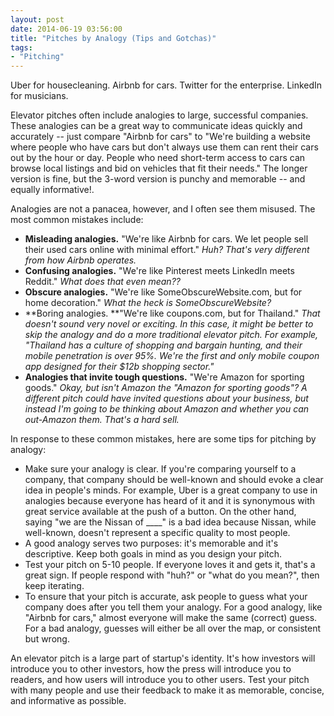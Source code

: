 ```yaml
---
layout: post
date: 2014-06-19 03:56:00
title: "Pitches by Analogy (Tips and Gotchas)"
tags:
- "Pitching"
---
```


Uber for housecleaning. Airbnb for cars. Twitter for the enterprise. LinkedIn for musicians.

Elevator pitches often include analogies to large, successful companies. These analogies can be a great way to communicate ideas quickly and accurately -- just compare "Airbnb for cars" to "We're building a website where people who have cars but don't always use them can rent their cars out by the hour or day. People who need short-term access to cars can browse local listings and bid on vehicles that fit their needs." The longer version is fine, but the 3-word version is punchy and memorable -- and equally informative!.  

Analogies are not a panacea, however, and I often see them misused. The most common mistakes include:

- **Misleading analogies.** "We're like Airbnb for cars. We let people sell their used cars online with minimal effort." _Huh? That's very different from how Airbnb operates._
- **Confusing analogies.** "We're like Pinterest meets LinkedIn meets Reddit." _What does that even mean??_
- **Obscure analogies.** "We're like SomeObscureWebsite.com, but for home decoration." _What the heck is SomeObscureWebsite?_
- **Boring analogies. **"We're like coupons.com, but for Thailand." _That doesn't sound very novel or exciting. In this case, it might be better to skip the analogy and do a more traditional elevator pitch. For example, "Thailand has a culture of shopping and bargain hunting, and their mobile penetration is over 95%. We're the first and only mobile coupon app designed for their $12b shopping sector."_
- **Analogies that invite tough questions.** "We're Amazon for sporting goods." _Okay, but isn't Amazon the "Amazon for sporting goods"? A different pitch could have invited questions about your business, but instead I'm going to be thinking about Amazon and whether you can out-Amazon them. That's a hard sell._

In response to these common mistakes, here are some tips for pitching by analogy:

- Make sure your analogy is clear. If you're comparing yourself to a company, that company should be well-known and should evoke a clear idea in people's minds. For example, Uber is a great company to use in analogies because everyone has heard of it and it is synonymous with great service available at the push of a button. On the other hand, saying "we are the Nissan of &#95;&#95;&#95;&#95;" is a bad idea because Nissan, while well-known, doesn't represent a specific quality to most people.
- A good analogy serves two purposes: it's memorable and it's descriptive. Keep both goals in mind as you design your pitch.
- Test your pitch on 5-10 people. If everyone loves it and gets it, that's a great sign. If people respond with "huh?" or "what do you mean?", then keep iterating.
- To ensure that your pitch is accurate, ask people to guess what your company does after you tell them your analogy. For a good analogy, like "Airbnb for cars," almost everyone will make the same (correct) guess. For a bad analogy, guesses will either be all over the map, or consistent but wrong.

An elevator pitch is a large part of startup's identity. It's how investors will introduce you to other investors, how the press will introduce you to readers, and how users will introduce you to other users. Test your pitch with many people and use their feedback to make it as memorable, concise, and informative as possible.
